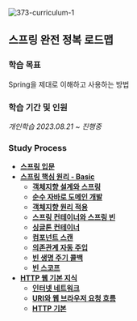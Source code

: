 ![373-curriculum-1](https://github.com/Heo-y-y/development-blog/assets/112863029/a53fb208-22d8-4cb5-b6c6-433df19b4101)
## 스프링 완전 정복 로드맵
### 학습 목표
Spring을 제대로 이해하고 사용하는 방법
### 학습 기간 및 인원
*개인학습 2023.08.21 ~ 진행중*
### Study Process
- **[스프링 입문](스프링입문.md)**
- **[스프링 핵심 원리 - Basic](스프링핵심원리기본/README.md)**
  - **[객체지향 설계와 스프링](스프링핵심원리기본/객체지향설계와스프링.md)**
  - **[순수 자바로 도메인 개발](스프링핵심원리기본/순수자바로도메인개발.md)**
  - **[객체지향 원리 적용](스프링핵심원리기본/객체지향원리적용.md)**
  - **[스프링 컨테이너와 스프링 빈](스프링핵심원리기본/스프링컨테이너와스프링빈.md)**
  - **[싱글톤 컨테이너](스프링핵심원리기본/싱글톤컨테이너.md)**
  - **[컴포넌트 스캔](스프링핵심원리기본/컴포넌트스캔.md)**
  - **[의존관계 자동 주입](스프링핵심원리기본/의존관계자동주입.md)**
  - **[빈 생명 주기 콜백](스프링핵심원리기본/빈생명주기콜백.md)**
  - **[빈 스코프](스프링핵심원리기본/빈스코프.md)**
- **[HTTP 웹 기본 지식](HTTP웹기본지식/README.md)**
  - **[인터넷 네트워크](HTTP웹기본지식/인터넷네트워크.md)**
  - **[URI와 웹 브라우저 요청 흐름](HTTP웹기본지식/URI와웹브라우저요청흐름.md)**
  - **[HTTP 기본](HTTP웹기본지식/HTTP기본.md)**
